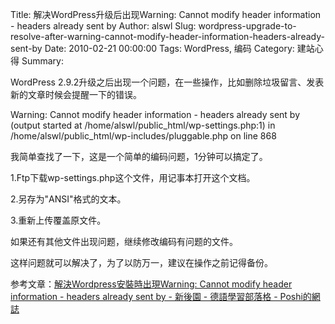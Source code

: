 Title: 解决WordPress升级后出现Warning: Cannot modify header information - headers already sent by
Author: alswl
Slug: wordpress-upgrade-to-resolve-after-warning-cannot-modify-header-information-headers-already-sent-by
Date: 2010-02-21 00:00:00
Tags: WordPress, 编码
Category: 建站心得
Summary: 

WordPress 2.9.2升级之后出现一个问题，在一些操作，比如删除垃圾留言、发表新的文章时候会提醒一下的错误。

>

Warning: Cannot modify header information - headers already sent by (output
started at /home/alswl/public_html/wp-settings.php:1) in
/home/alswl/public_html/wp-includes/pluggable.php on line 868

我简单查找了一下，这是一个简单的编码问题，1分钟可以搞定了。

1.Ftp下载wp-settings.php这个文件，用记事本打开这个文档。

2.另存为"ANSI"格式的文本。

3.重新上传覆盖原文件。

如果还有其他文件出现问题，继续修改编码有问题的文件。

这样问题就可以解决了，为了以防万一，建议在操作之前记得备份。

参考文章：[解決Wordpress安裝時出現Warning: Cannot modify header information - headers
already sent by - 新後園 - 德語學習部落格 - Poshi的網誌](http://poshi.org/post/401.html)

